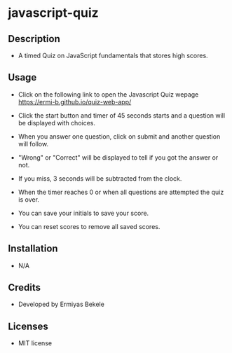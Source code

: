 # javascript-quiz

## Description
- A timed Quiz on JavaScript fundamentals that stores high scores.
## Usage
 - Click on the following link to open the Javascript Quiz wepage
    https://ermi-b.github.io/quiz-web-app/
    
 - Click the start button and timer of 45 seconds starts and a question will be displayed with choices.
 - When you answer one question, click on submit and another question will follow.
 - "Wrong" or "Correct" will be displayed to tell if you got the answer or not.
 - If you miss, 3 seconds will be subtracted from the clock.
 - When the timer reaches 0 or when all questions are attempted the quiz is over.
 - You can save your initials to save your score.
 - You can reset scores to remove all saved scores.

 ## Installation
 - N/A

 ## Credits
 - Developed by Ermiyas Bekele

 ## Licenses
 - MIT license
